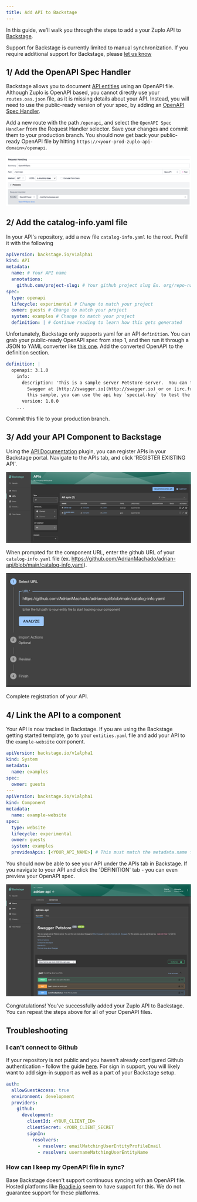 ```yaml
---
title: Add API to Backstage
---
```


In this guide, we'll walk you through the steps to add a your Zuplo API to
[Backstage](https://backstage.io/).

Support for Backstage is currently limited to manual synchronization. If you
require additional support for Backstage, please
[let us know](mailto:support@zuplo.com?subject=Improved%20Support%20for%20Backstage&body=I%20would%20like%20to%20see%20improved%20support%20for%20backstage.io%20%5BINSERT%20DETAILS%20HERE%5D)

## 1/ Add the OpenAPI Spec Handler

Backstage allows you to document
[API entities](https://backstage.io/docs/features/software-catalog/descriptor-format/#kind-api)
using an OpenAPI file. Although Zuplo is OpenAPI based, you cannot directly use
your `routes.oas.json` file, as it is missing details about your API. Instead,
you will need to use the public-ready version of your spec, by adding an
[OpenAPI Spec Handler](../handlers/openapi.md).

Add a new route with the path `/openapi`, and select the `OpenAPI Spec Handler`
from the Request Handler selector. Save your changes and commit them to your
production branch. You should now get back your public-ready OpenAPI file by
hitting `https://<your-prod-zuplo-api-domain>/openapi`.

![alt text](../../public/media/add-api-to-backstage/image-3.png)

## 2/ Add the catalog-info.yaml file

In your API's repository, add a new file `catalog-info.yaml` to the root.
Prefill it with the following

```yaml
apiVersion: backstage.io/v1alpha1
kind: API
metadata:
  name: # Your API name
  annotations:
    github.com/project-slug: # Your github project slug Ex. org/repo-name
spec:
  type: openapi
  lifecycle: experimental # Change to match your project
  owner: guests # Change to match your project
  system: examples # Change to match your project
  definition: | # Continue reading to learn how this gets generated
```

Unfortunately, Backstage only supports yaml for an API `definition`. You can
grab your public-ready OpenAPI spec from step 1, and then run it through a JSON
to YAML converter like [this one](https://www.json2yaml.com/). Add the converted
OpenAPI to the definition section.

```yaml
definition: |
  openapi: 3.1.0
    info:
      description: 'This is a sample server Petstore server.  You can find out more about
        Swagger at [http://swagger.io](http://swagger.io) or on [irc.freenode.net, #swagger](http://swagger.io/irc/).  For
        this sample, you can use the api key `special-key` to test the authorization filters.'
      version: 1.0.0
    ...
```

Commit this file to your production branch.

## 3/ Add your API Component to Backstage

Using the
[API Documentation](https://github.com/backstage/backstage/blob/master/plugins/api-docs/README.md)
plugin, you can register APIs in your Backstage portal. Navigate to the APIs
tab, and click 'REGISTER EXISTING API'.

![alt text](../../public/media/add-api-to-backstage/image-5.png)

When prompted for the component URL, enter the github URL of your
`catalog-info.yaml` file (ex.
https://github.com/AdrianMachado/adrian-api/blob/main/catalog-info.yaml).

![alt text](../../public/media/add-api-to-backstage/image-4.png)

Complete registration of your API.

## 4/ Link the API to a component

Your API is now tracked in Backstage. If you are using the Backstage getting
started template, go to your `entities.yaml` file and add your API to the
`example-website` component.

```yaml
apiVersion: backstage.io/v1alpha1
kind: System
metadata:
  name: examples
spec:
  owner: guests
---
apiVersion: backstage.io/v1alpha1
kind: Component
metadata:
  name: example-website
spec:
  type: website
  lifecycle: experimental
  owner: guests
  system: examples
  providesApis: [<YOUR_API_NAME>] # This must match the metadata.name from step 2
```

You should now be able to see your API under the APIs tab in Backstage. If you
navigate to your API and click the 'DEFINITION' tab - you can even preview your
OpenAPI spec.

![alt text](../../public/media/add-api-to-backstage/image-6.png)

Congratulations! You've successfully added your Zuplo API to Backstage. You can
repeat the steps above for all of your OpenAPI files.

## Troubleshooting

### I can't connect to Github

If your repository is not public and you haven't already configured Github
authentication - follow the guide
[here](https://backstage.io/docs/getting-started/config/authentication). For
sign in support, you will likely want to add sign-in support as well as a part
of your Backstage setup.

```yaml
auth:
  allowGuestAccess: true
  environment: development
  providers:
    github:
      development:
        clientId: <YOUR_CLIENT_ID>
        clientSecret: <YOUR_CLIENT_SECRET
        signIn:
          resolvers:
            - resolver: emailMatchingUserEntityProfileEmail
            - resolver: usernameMatchingUserEntityName
```

### How can I keep my OpenAPI file in sync?

Base Backstage doesn't support continuous syncing with an OpenAPI file. Hosted
platforms like
[Roadie.io](https://roadie.io/docs/getting-started/openapi-specs/) seem to have
support for this. We do not guarantee support for these platforms.
